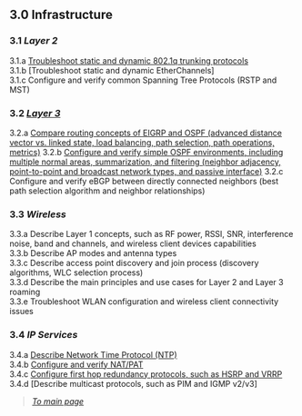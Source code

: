 ## 3.0 Infrastructure  


### 3.1 *Layer 2*  
3.1.a [Troubleshoot static and dynamic 802.1q trunking protocols](https://github.com/network-dluong/CCNP-ENCOR/blob/3.0-Infrastructure/3.1.a%20Troubleshoot%20static%20and%20dynamic%20802.1q%20trunking%20protocols.md)  
3.1.b [Troubleshoot static and dynamic EtherChannels]  
3.1.c Configure and verify common Spanning Tree Protocols (RSTP and MST)  


### 3.2 [*Layer 3*](https://github.com/network-dluong/CCNP-ENCOR/blob/3.0-Infrastructure/3.2%20Layer%203.md)  
3.2.a [Compare routing concepts of EIGRP and OSPF (advanced distance vector vs. linked state, load balancing, path selection, path operations, metrics)](https://github.com/network-dluong/CCNP-ENCOR/blob/3.0-Infrastructure/3.2.a%20Compare%20routing%20concepts%20of%20EIGRP%20and%20OSPF%20(advanced%20distance%20vector%20vs.%20linked%20state,%20load%20balancing,%20path%20selection,%20path%20operations,%20metrics).md)  
3.2.b [Configure and verify simple OSPF environments, including multiple normal areas, summarization, and filtering (neighbor adjacency, point-to-point and broadcast network types, and passive interface)](https://github.com/network-dluong/CCNP-ENCOR/blob/3.0-Infrastructure/3.2.b%20Configure%20and%20verify%20simple%20OSPF%20environments,%20including%20multiple%20normal%20areas,%20summarization,%20and%20filtering%20(neighbor%20adjacency,%20point-to-point%20and%20broadcast%20network%20types,%20and%20passive%20interface).md)  
3.2.c Configure and verify eBGP between directly connected neighbors (best path selection algorithm and neighbor relationships)  


### 3.3 *Wireless*  
3.3.a Describe Layer 1 concepts, such as RF power, RSSI, SNR, interference noise, band and channels, and wireless client devices capabilities  
3.3.b Describe AP modes and antenna types  
3.3.c Describe access point discovery and join process (discovery algorithms, WLC selection process)  
3.3.d Describe the main principles and use cases for Layer 2 and Layer 3 roaming  
3.3.e Troubleshoot WLAN configuration and wireless client connectivity issues  


### 3.4 *IP Services*  
3.4.a [Describe Network Time Protocol (NTP)](https://github.com/network-dluong/CCNP-ENCOR/blob/3.0-Infrastructure/3.4.a%20Describe%20Network%20Time%20Protocol%20(NTP).md)  
3.4.b [Configure and verify NAT/PAT](https://github.com/network-dluong/CCNP-ENCOR/blob/3.0-Infrastructure/3.4.b%20Configure%20and%20verify%20NAT-PAT.md)  
3.4.c [Configure first hop redundancy protocols, such as HSRP and VRRP](https://github.com/network-dluong/CCNP-ENCOR/blob/3.0-Infrastructure/3.4.c%20Configure%20first%20hop%20redundancy%20protocols,%20such%20as%20HSRP%20and%20VRRP.md)  
3.4.d [Describe multicast protocols, such as PIM and IGMP v2/v3]


> [*To main page*](https://github.com/network-dluong/CCNP-ENCOR/tree/master)  
